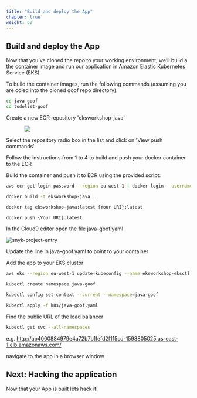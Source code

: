 ```yaml
---
title: "Build and deploy the App"
chapter: true
weight: 62
---
```


## Build and deploy the App

Now that you’ve cloned the repo to your working environment, we’ll build a the container image and run our application in Amazon Elastic Kubernetes Service (EKS).

To build the container images, run the following commands (assuming you are cd’ed into the cloned goof repo directory):

```bash
cd java-goof
cd todolist-goof
```

Create a new ECR repository 'eksworkshop-java'

<div style="padding-left: 10%;padding-right: 10%">
  <img src="/images/eksworkshop-java.jpg" />
</div>

Select the repository radio box in the list and click on 'View push commands'

Follow the instructions from 1 to 4 to build and push your docker container to the ECR

Build the container and push it to ECR using the provided script:

```bash
aws ecr get-login-password --region eu-west-1 | docker login --username AWS --password-stdin {Your URI}

docker build -t eksworkshop-java .

docker tag eksworkshop-java:latest {Your URI}:latest

docker push {Your URI}:latest

```


In the Cloud9 editor open the file java-goof.yaml

![snyk-project-entry](/images/editfile-java.jpg)

Update the line in java-goof.yaml to point to your container


Add the app to your EKS clustor

```bash
aws eks --region eu-west-1 update-kubeconfig --name eksworkshop-eksctl

kubectl create namespace java-goof

kubectl config set-context --current --namespace=java-goof

kubectl apply -f k8s/java-goof.yaml
```


Find the public URL of the load balancer


```bash
kubectl get svc --all-namespaces
```

e.g. http://ab4000884979e4a72b7b1fefd2f115cd-1598805025.us-east-1.elb.amazonaws.com/

navigate to the app in a browser window


## Next: Hacking the application <!-- TODO: MODIFY the body -->
Now that your App is built lets hack it!
